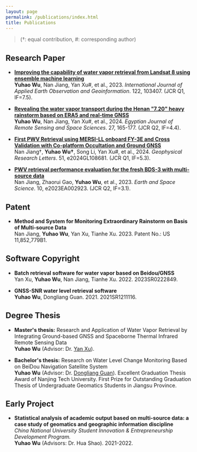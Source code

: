 ```yaml
---
layout: page
permalink: /publications/index.html
title: Publications
---
```


> (†: equal contribution, #: corresponding author)

## Research Paper

- **<font color="#4F94CD">[Improving the capability of water vapor retrieval from Landsat 8 using ensemble machine learning](https://doi.org/10.1016/j.jag.2023.103407)</font>**<br>**Yuhao Wu**, Nan Jiang, Yan Xu#, et al., 2023. *International Journal of Applied Earth Observation and Geoinformation*. 122, 103407. (JCR Q1, IF=7.5).<br>

- **[Revealing the water vapor transport during the Henan "7.20" heavy rainstorm based on ERA5 and real-time GNSS](https://doi.org/10.1016/j.ejrs.2024.02.004)**<br>**Yuhao Wu**, Nan Jiang, Yan Xu#, et al., 2024. *Egyptian Journal of Remote Sensing and Space Sciences*. 27, 165-177. (JCR Q2, IF=4.4).<br>

- **[First PWV Retrieval using MERSI-LL onboard FY-3E and Cross Validation with Co-platform Occultation and Ground GNSS](https://doi.org/10.1029/2024GL108681)**<br>Nan Jiang†, **Yuhao Wu†**, Song Li, Yan Xu#, et al., 2024. *Geophysical Research Letters*. 51, e2024GL108681. (JCR Q1, IF=5.3).<br>

- **[PWV retrieval performance evaluation for the fresh BDS-3 with multi-source data](https://doi.org/10.1029/2023EA002923)**<br>Nan Jiang, Zhaorui Gao, **Yuhao Wu**, et al., 2023. *Earth and Space Science*. 10, e2023EA002923. (JCR Q2, IF=3.1). <br>

## Patent
- **Method and System for Monitoring Extraordinary Rainstorm on Basis of Multi-source Data**<br>Nan Jiang, **Yuhao Wu**, Yan Xu, Tianhe Xu. 2023. Patent No.: US 11,852,779B1.<br>

## Software Copyright
- **Batch retrieval software for water vapor based on Beidou/GNSS**<br>Yan Xu, **Yuhao Wu**, Nan Jiang, Tianhe Xu. 2022. 2023SR0222849.<br>

- **GNSS-SNR water level retrieval software**<br>**Yuhao Wu**, Dongliang Guan. 2021. 2021SR1211116.<br>

## Degree Thesis

- **Master's thesis:** Research and Application of Water Vapor Retrieval by Integrating Ground-based GNSS and Spaceborne Thermal Infrared Remote Sensing Data<br>**Yuhao Wu** (Advisor: Dr. [Yan Xu](https://apd.wh.sdu.edu.cn/info/1510/1912.htm)). <br>

- **Bachelor's thesis:** Research on Water Level Change Monitoring Based on BeiDou Navigation Satellite System<br>**Yuhao Wu** (Advisor: Dr. [Dongliang Guan](https://cge.njtech.edu.cn/info/1045/2861.htm)). Excellent Graduation Thesis Award of Nanjing Tech University. First Prize for Outstanding Graduation Thesis of Undergraduate Geomatics Students in Jiangsu Province.<br>

## Early Project

- **Statistical analysis of academic output based on multi-source data: a case study of geomatics and geographic information discipline**<br>*China National University Student Innovation & Entrepreneurship Development Program.*<br>**Yuhao Wu** (Advisors: Dr. Hua Shao). 2021-2022.
